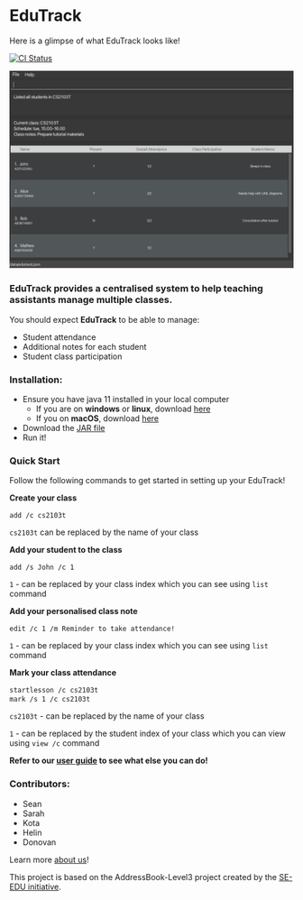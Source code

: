 # EduTrack

Here is a glimpse of what EduTrack looks like!

[![CI Status](https://github.com/se-edu/addressbook-level3/workflows/Java%20CI/badge.svg)](https://github.com/AY2324S1-CS2103T-T15-3/tp/actions)

![Ui](docs/images/Ui.png)

### **EduTrack** provides a **centralised system** to help teaching assistants manage multiple classes.<br>
You should expect **EduTrack** to be able to manage:
* Student attendance
* Additional notes for each student
* Student class participation

### Installation:
* Ensure you have java 11 installed in your local computer
  * If you are on **windows** or **linux**, download [here](https://www.oracle.com/sg/java/technologies/javase/jdk11-archive-downloads.html)
  * If you on **macOS**, download [here](https://www.azul.com/downloads/?version=java-11-lts&os=macos&architecture=arm-64-bit&package=jdk-fx#zulu)
* Download the [JAR file](https://github.com/AY2324S1-CS2103T-T15-3/tp/releases)
* Run it!

### Quick Start
Follow the following commands to get started in setting up your EduTrack!

**Create your class**
```
add /c cs2103t
```
`cs2103t` can be replaced by the name of your class

**Add your student to the class**
```
add /s John /c 1
```
`1` - can be replaced by your class index which you can see using `list` command

**Add your personalised class note**
```
edit /c 1 /m Reminder to take attendance!
```
`1` - can be replaced by your class index which you can see using `list` command

**Mark your class attendance**
```
startlesson /c cs2103t
mark /s 1 /c cs2103t
```
`cs2103t` - can be replaced by the name of your class

`1` - can be replaced by the student index of your class which you can view using `view /c` command

**Refer to our [user guide](https://ay2324s1-cs2103t-t15-3.github.io/tp/UserGuide.html) to see what else you can do!**

### Contributors:
  * Sean
  * Sarah
  * Kota
  * Helin
  * Donovan

  Learn more [about us](https://github.com/AY2324S1-CS2103T-T15-3/tp/blob/master/docs/AboutUs.md)!

This project is based on the AddressBook-Level3 project created by the [SE-EDU initiative](https://se-education.org).
